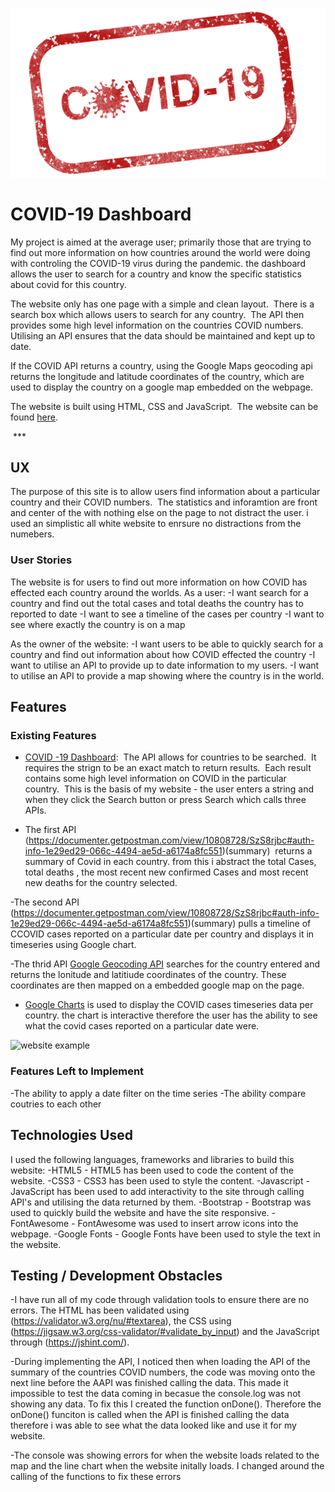 ![COVID LOGO](assests/images/logo.png)

# COVID-19 Dashboard

My project is aimed at the average user; primarily those that are trying to find out more information on how countries around the world were doing with controling the COVID-19 virus during the pandemic. the dashboard allows the user to search for a country and know the specific statistics about covid for this country.

The website only has one page with a simple and clean layout.  There is a search box which allows users to search for any country.  The API then provides some high level information on the countries COVID numbers.  Utilising an API ensures that the data should be maintained and kept up to date.

If the COVID API returns a country, using the Google Maps geocoding api returns the longitude and latitude coordinates of the country, which are used to display the country on a google map embedded on the webpage. 

The website is built using HTML, CSS and JavaScript.  The website can be found [here]().

 ***

## UX
The purpose of this site is to allow users find information about a particular country and their COVID numbers.  The statistics and inforamtion are front and center of the with nothing else on the page to not distract the user. i used an simplistic all white website to enrsure no distractions from the numebers. 

### User Stories
The website is for users to find out more information on how COVID has effected each country around the worlds. As a user:
-I want search for a country and find out the total cases and total deaths the country has to reported to date
-I want to see a timeline of the cases per country
-I want to see where exactly the country is on a map 

As the owner of the website:
-I want users to be able to quickly search for a country and find out information about how COVID effected the country
-I want to utilise an API to provide up to date information to my users.
-I want to utilise an API to provide a map showing where the country is in the world.


## Features

### Existing Features
- [COVID -19 Dashboard]():  The API allows for countries to be searched.  It requires the strign to be an exact match to return results.  Each result contains some high level information on COVID in the particular country.  This is the basis of my website - the user enters a string and when they click the Search button or press Search which calls three APIs.

- The first API (https://documenter.getpostman.com/view/10808728/SzS8rjbc#auth-info-1e29ed29-066c-4494-ae5d-a6174a8fc551)(summary)  returns a summary of Covid in each country. from this i abstract the total Cases, total deaths , the most recent new confirmed Cases and most recent new deaths for the country selected. 

-The second API (https://documenter.getpostman.com/view/10808728/SzS8rjbc#auth-info-1e29ed29-066c-4494-ae5d-a6174a8fc551)(summary) pulls a timeline of CCOVID cases reported on a particular date per country and displays it in timeseries using Google chart. 

-The thrid API [Google Geocoding API](https://developers.google.com/maps/documentation/geocoding/overview) searches for the country entered and returns the lonitude and latitiude coordinates of the country. These coordinates are then mapped on a embedded google map on the page. 

- [Google Charts](https://developers.google.com/chart/interactive/docs/gallery/linechart) is used to display the COVID cases timeseries data per country. the chart is interactive therefore the user has the ability to see what the covid cases reported on a particular date were.



![website example](assests/images/COVID-19-Dashboard.gif)

### Features Left to Implement
-The ability to apply a date filter on the time series 
-The ability compare coutries to each other

## Technologies Used
I used the following languages, frameworks and libraries to build this website:
-HTML5 - HTML5 has been used to code the content of the website.
-CSS3 - CSS3 has been used to style the content.
-Javascript - JavaScript has been used to add interactivity to the site through calling API's and utilising the data returned by them.
-Bootstrap - Bootstrap was used to quickly build the website and have the site responsive.
-FontAwesome - FontAwesome was used to insert arrow icons into the webpage.
-Google Fonts - Google Fonts have been used to style the text in the website. 

## Testing / Development Obstacles

-I have run all of my code through validation tools to ensure there are no errors. The HTML has been validated using (https://validator.w3.org/nu/#textarea), the CSS using (https://jigsaw.w3.org/css-validator/#validate_by_input) and the JavaScript through (https://jshint.com/).

-During implementing the API, I noticed then when loading the API of the summary of the countries COVID numbers, the code was moving onto the next line before the AAPI was finished calling the data. This made it impossible to test the data coming in becasue the console.log was not showing any data. To fix this I created the function onDone(). Therefore the onDone() funciton is called when the API is finished calling the data therefore i was able to see what the data looked like and use it for my website.

-The console was showing errors for when the website loads related to the map and the line chart when the website initally loads. I changed around the calling of the functions to fix these errors
